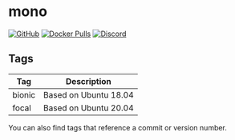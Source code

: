 # mono

[![GitHub](https://img.shields.io/badge/source-github-lightgrey)](https://github.com/hotio/docker-mono)
[![Docker Pulls](https://img.shields.io/docker/pulls/hotio/mono)](https://hub.docker.com/r/hotio/mono)
[![Discord](https://img.shields.io/discord/610068305893523457?color=738ad6&label=discord&logo=discord&logoColor=white)](https://discord.gg/3SnkuKp)

## Tags

| Tag      | Description           |
| ---------|-----------------------|
| bionic   | Based on Ubuntu 18.04 |
| focal    | Based on Ubuntu 20.04 |

You can also find tags that reference a commit or version number.
